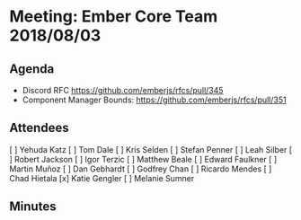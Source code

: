 # Meeting: Ember Core Team 2018/08/03

## Agenda
- Discord RFC https://github.com/emberjs/rfcs/pull/345
- Component Manager Bounds: https://github.com/emberjs/rfcs/pull/351

## Attendees
[ ] Yehuda Katz
[ ] Tom Dale
[ ] Kris Selden
[ ] Stefan Penner
[ ] Leah Silber
[ ] Robert Jackson
[ ] Igor Terzic
[ ] Matthew Beale
[ ] Edward Faulkner
[ ] Martin Muñoz
[ ] Dan Gebhardt
[ ] Godfrey Chan
[ ] Ricardo Mendes
[ ] Chad Hietala
[x] Katie Gengler
[ ] Melanie Sumner

## Minutes
